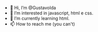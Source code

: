 - 👋 Hi, I’m @GustavoIda
- 👀 I’m interested in javascript, html e css.
- 🌱 I’m currently learning html.
- 📫 How to reach me (you can't)

<!---
GustavoIda/GustavoIda is a ✨ special ✨ repository because its `README.md` (this file) appears on your GitHub profile.
You can click the Preview link to take a look at your changes.
--->
